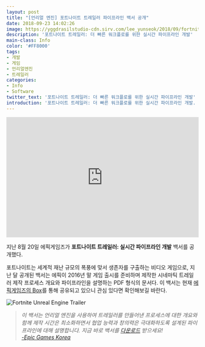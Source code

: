 ```yaml
---
layout: post
title: "[언리얼 엔진] 포트나이트 트레일러 파이프라인 백서 공개"
date: 2018-09-23 14:02:26
image: https://yggdrasilstudio-cdn.sirv.com/lee_yunseok/2018/09/fortnite_unreal_engine_trailer.webp
description: '포트나이트 트레일러: 더 빠른 워크플로를 위한 실시간 파이프라인 개발'
main-class: Info
color: '#FF8000'
tags:
- 개발
- 게임
- 언리얼엔진
- 트레일러
categories:
- Info
- Software
twitter_text: '포트나이트 트레일러: 더 빠른 워크플로를 위한 실시간 파이프라인 개발'
introduction: '포트나이트 트레일러: 더 빠른 워크플로를 위한 실시간 파이프라인 개발. 지난 8월 20일 에픽게임즈가 포트나이트 트레일러: 실시간 파이프라인 개발 백서를 공개했다. 포트나이트는 세계적 재난 규모의 폭풍에 맞서 생존자를 구출하는 비디오 게임으로, 지난 달 공개된 백서는 에픽이...'
---
```


<iframe width="100%" height="315" src="https://www.youtube.com/embed/NcQnHvvnehY" frameborder="0" allow="accelerometer; autoplay; encrypted-media; gyroscope; picture-in-picture" allowfullscreen></iframe>

지난 8월 20일 에픽게임즈가 **포트나이트 트레일러: 실시간 파이프라인 개발** 백서를 공개했다.
    
포트나이트는 세계적 재난 규모의 폭풍에 맞서 생존자를 구출하는 비디오 게임으로, 지난 달 공개된 백서는 에픽이 2016년 말 게임 출시를 준비하며 제작한 시네마틱 트레일러 제작 프로세스 개요와 파이프라인을 설명하는 PDF 형식의 문서다. 이 백서는 현재 [에픽게임즈의 Box](https://epicgames.app.box.com/s/fzldsl6217yzixxh7w43f7ibbuit06f3)를 통해 공유되고 있으니 관심 있다면 확인해보길 바란다.
    
![Fortnite Unreal Engine Trailer](https://yggdrasilstudio-cdn.sirv.com/lee_yunseok/2018/09/fortnite_unreal_engine_trailer.webp)

> _이 백서는 언리얼 엔진을 사용하여 트레일러를 만들어낸 프로세스에 대한 개요와 함께 제작 시간은 최소화하면서 협업 능력과 창의력은 극대화하도록 설계된 파이프라인에 대해 설명합니다. 지금 바로 백서를 [다운로드](https://epicgames.app.box.com/s/fzldsl6217yzixxh7w43f7ibbuit06f3) 받으세요!<br />[-Epic Games Korea](https://www.unrealengine.com/ko/blog)_